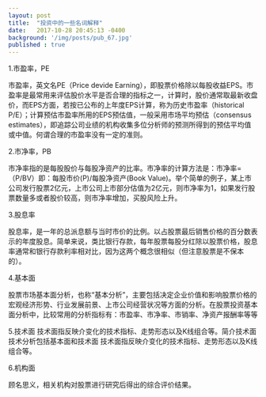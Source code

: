 ```yaml
---
layout: post
title:  "投资中的一些名词解释"
date:   2017-10-28 20:45:13 -0400
background: '/img/posts/pub_67.jpg'
published : true
---
```



1.市盈率，PE

市盈率，英文名PE（Price devide Earning），即股票价格除以每股收益EPS。市盈率是最常用来评估股价水平是否合理的指标之一，计算时，股价通常取最新收盘价，而EPS方面，若按已公布的上年度EPS计算，称为历史市盈率（historical P/E）；计算预估市盈率所用的EPS预估值，一般采用市场平均预估（consensus estimates），即追踪公司业绩的机构收集多位分析师的预测所得到的预估平均值或中值。何谓合理的市盈率没有一定的准则。

2.市净率，PB

市净率指的是每股股价与每股净资产的比率。市净率的计算方法是：市净率=（P/BV）即：每股市价(P)/每股净资产(Book Value)。举个简单的例子，某上市公司发行股票2亿元，上市公司上市部分估值为2亿元，则市净率为1，如果发行股票数量多或者股价较高，则市净率增加，买股风险上升。

3.股息率

股息率，是一年的总派息额与当时市价的比例。以占股票最后销售价格的百分数表示的年度股息。简单来说，类比银行存款，每年股票每股分红除以股票价格，股息率通常和银行存款利率相对比，因为这两个概念很相似（但注意股票是不保本的）。

4.基本面

股票市场基本面分析，也称“基本分析”，主要包括决定企业价值和影响股票价格的宏观经济形势、行业发展前景、上市公司经营状况等方面的分析。在股票投资基本面分析中，比较常用的分析指标有：市盈率、市净率、市销率、净资产报酬率等等

5.技术面
技术面指反映介变化的技术指标、走势形态以及K线组合等。简介技术面 技术分析包括基本面和技术面 技术面指反映介变化的技术指标、走势形态以及K线组合等。

6.机构面

顾名思义，相关机构对股票进行研究后得出的综合评价结果。